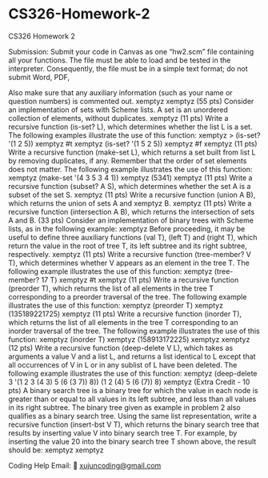 # CS326-Homework-2
CS326 Homework 2


Submission:
Submit
your code in Canvas as one “hw2.scm” file containing all your
functions.
The
file must be able to load and be tested in the interpreter.
Consequently,
the file must be in a simple text format; do not submit Word, PDF,


Also
make sure that any auxiliary information (such as your name or
question numbers) is commented out.
xemptyz
xemptyz
(55
pts) Consider an implementation of sets with Scheme lists. A set is
an unordered collection of elements, without duplicates.
xemptyz
(11
pts) Write a recursive function (is-set?
L),
which determines whether the list L
is a set. The following examples illustrate the use of this
function:
xemptyz
&gt;
(is-set? '(1 2 5))
xemptyz
#t
xemptyz
(is-set?
'(1 5 2 5))
xemptyz
#f
xemptyz
(11
pts) Write a recursive function (make-set
L),
which returns a set built from list L by removing duplicates, if
any. Remember that the order of set elements does not matter. The
following example illustrates the use of this function:
xemptyz
(make-set
'(4 3 5 3 4 1))
xemptyz
(5341)
xemptyz
(11
pts) Write a recursive function (subset?
A S),
which determines whether the set A
is
a subset of the set
S.
xemptyz
(11
pts) Write a recursive function (union
A B),
which returns the union of sets A
and
xemptyz
B.
xemptyz
(11
pts) Write a recursive function (intersection
A B),
which returns the intersection of sets A
and B.
(33
pts) Consider an implementation of binary trees with Scheme lists,
as in the following example:
xemptyz
Before
proceeding, it may be useful to define three auxiliary functions (val
T),
(left
T) and
(right T),
which return the value in the root of tree
T,
its left subtree
and
its right subtree, respectively.
xemptyz
(11
pts) Write a recursive function (tree-member?
V T),
which determines whether V
appears
as an element in the tree
T.
The following example illustrates the use of this
function:
xemptyz
(tree-member?
17 T)
xemptyz
#t
xemptyz
(11
pts) Write a recursive function (preorder
T),
which returns the list of all elements in the tree T corresponding
to a preorder traversal of the tree. The following example
illustrates the use of this function:
xemptyz
(preorder
T)
xemptyz
(135189221725)
xemptyz
(11
pts) Write a recursive function (inorder
T),
which returns the list of all elements in the tree T corresponding
to an inorder traversal of the tree. The following example
illustrates the use of this function:
xemptyz
(inorder
T)
xemptyz
(158913172225)
xemptyz
xemptyz
(12
pts) Write a recursive function (deep-delete
V L),
which takes as arguments a value V
and a list L,
and returns a list identical to L
except that all occurrences of V
in L
or in any sublist of L
have been deleted. The following example illustrates the use of this
function:
xemptyz
(deep-delete
3 '(1 2 3 (4 3) 5 (6 (3 7)) 8)) (1 2 (4) 5 (6 (7)) 8)
xemptyz
(Extra
Credit - 10 pts) A binary
search tree
is a binary tree for which the value in each node is greater than or
equal to all values in its left subtree, and less than all values in
its right
subtree.
The binary tree given as example in problem 2 also qualifies as a
binary search tree. Using the same list representation, write a
recursive function (insert-bst
V T),
which returns the binary search tree that results by inserting value
V
into binary search tree T.
For example, by inserting the value 20 into the binary search tree T
shown above, the result should be:
xemptyz
xemptyz

Coding Help Email: 📧 xujuncoding@gmail.com

